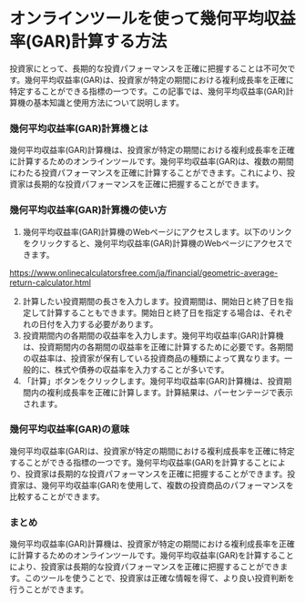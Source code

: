 オンラインツールを使って幾何平均収益率(GAR)計算する方法
==============================

投資家にとって、長期的な投資パフォーマンスを正確に把握することは不可欠です。幾何平均収益率(GAR)は、投資家が特定の期間における複利成長率を正確に特定することができる指標の一つです。この記事では、幾何平均収益率(GAR)計算機の基本知識と使用方法について説明します。

### 幾何平均収益率(GAR)計算機とは

幾何平均収益率(GAR)計算機は、投資家が特定の期間における複利成長率を正確に計算するためのオンラインツールです。幾何平均収益率(GAR)は、複数の期間にわたる投資パフォーマンスを正確に計算することができます。これにより、投資家は長期的な投資パフォーマンスを正確に把握することができます。

### 幾何平均収益率(GAR)計算機の使い方

1. 幾何平均収益率(GAR)計算機のWebページにアクセスします。以下のリンクをクリックすると、幾何平均収益率(GAR)計算機のWebページにアクセスできます。

<https://www.onlinecalculatorsfree.com/ja/financial/geometric-average-return-calculator.html>

2. 計算したい投資期間の長さを入力します。投資期間は、開始日と終了日を指定して計算することもできます。開始日と終了日を指定する場合は、それぞれの日付を入力する必要があります。
3. 投資期間内の各期間の収益率を入力します。幾何平均収益率(GAR)計算機は、投資期間内の各期間の収益率を正確に計算するために必要です。各期間の収益率は、投資家が保有している投資商品の種類によって異なります。一般的に、株式や債券の収益率を入力することが多いです。
4. 「計算」ボタンをクリックします。幾何平均収益率(GAR)計算機は、投資期間内の複利成長率を正確に計算します。計算結果は、パーセンテージで表示されます。

### 幾何平均収益率(GAR)の意味

幾何平均収益率(GAR)は、投資家が特定の期間における複利成長率を正確に特定することができる指標の一つです。幾何平均収益率(GAR)を計算することにより、投資家は長期的な投資パフォーマンスを正確に把握することができます。投資家は、幾何平均収益率(GAR)を使用して、複数の投資商品のパフォーマンスを比較することができます。

### まとめ

幾何平均収益率(GAR)計算機は、投資家が特定の期間における複利成長率を正確に計算するためのオンラインツールです。幾何平均収益率(GAR)を計算することにより、投資家は長期的な投資パフォーマンスを正確に把握することができます。このツールを使うことで、投資家は正確な情報を得て、より良い投資判断を行うことができます。